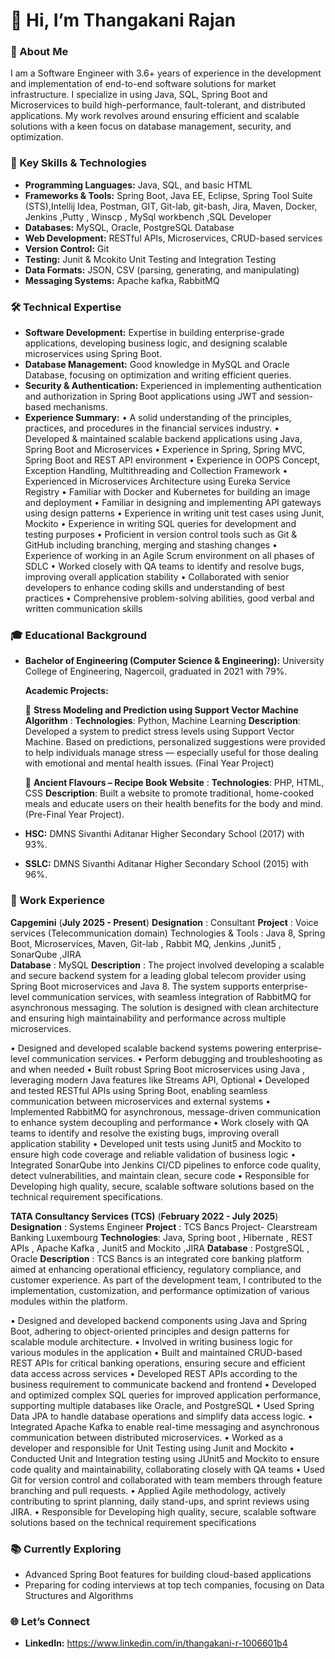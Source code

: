 # 👋 Hi, I’m Thangakani Rajan

### 🎯 About Me
I am a Software Engineer with 3.6+ years of experience in the development and implementation of end-to-end software solutions for market infrastructure. I specialize in using Java, SQL, Spring Boot and Microservices to build high-performance, fault-tolerant, and distributed applications. My work revolves around ensuring efficient and scalable solutions with a keen focus on database management, security, and optimization.

### 🚀 Key Skills & Technologies
- **Programming Languages:** Java, SQL, and basic HTML
- **Frameworks & Tools:** Spring Boot, Java EE, Eclipse, Spring Tool Suite (STS),Intellij Idea,  Postman, GIT, Git-lab, git-bash, Jira, Maven, Docker, Jenkins ,Putty , Winscp , MySql workbench ,SQL Developer
- **Databases:** MySQL, Oracle, PostgreSQL Database
- **Web Development:** RESTful APIs, Microservices, CRUD-based services
- **Version Control:** Git
- **Testing:** Junit & Mcokito Unit Testing and Integration Testing 
- **Data Formats:** JSON, CSV (parsing, generating, and manipulating)
- **Messaging Systems:** Apache kafka, RabbitMQ

### 🛠 Technical Expertise
- **Software Development:** Expertise in building enterprise-grade applications, developing business logic, and designing scalable microservices using Spring Boot.
- **Database Management:** Good knowledge in MySQL and Oracle Database, focusing on optimization and writing efficient queries.
- **Security & Authentication:** Experienced in implementing authentication and authorization in Spring Boot applications using JWT and session-based mechanisms.
- **Experience Summary:**
        • A solid understanding of the principles, practices, and procedures in the financial services industry.
        •	Developed & maintained scalable backend applications using Java, Spring Boot and Microservices
        •	Experience in Spring, Spring MVC, Spring Boot and REST API environment
        •	Experience in OOPS Concept, Exception Handling, Multithreading and Collection Framework
        •	Experienced in Microservices Architecture using Eureka Service Registry
        •	Familiar with Docker and Kubernetes for building an image and deployment
        •	Familiar in designing and implementing API gateways using design patterns
        •	Experience in writing unit test cases using Junit, Mockito
        •	Experience in writing SQL queries for development and testing purposes
        •	Proficient in version control tools such as Git & GitHub including branching, merging and stashing changes
        •	Experience of working in an Agile Scrum environment on all phases of SDLC
        •	Worked closely with QA teams to identify and resolve bugs, improving overall application stability
        •	Collaborated with senior developers to enhance coding skills and understanding of best practices
        •	Comprehensive problem-solving abilities, good verbal and written communication skills


### 🎓 Educational Background
- **Bachelor of Engineering (Computer Science & Engineering):** University College of Engineering, Nagercoil, graduated in 2021 with 79%.

   **Academic Projects:**

    🔹 **Stress Modeling and Prediction using Support Vector Machine Algorithm** : 
        **Technologies**: Python, Machine Learning
        **Description**: Developed a system to predict stress levels using Support Vector Machine. Based on predictions, personalized suggestions were provided to help
          individuals manage stress — especially useful for those dealing with emotional and mental health issues. (Final Year Project)

   🔹 **Ancient Flavours – Recipe Book Website** :
        **Technologies**: PHP, HTML, CSS
        **Description**: Built a website to promote traditional, home-cooked meals and educate users on their health benefits for the body and mind. (Pre-Final Year Project).


- **HSC:** DMNS Sivanthi Aditanar Higher Secondary School (2017) with 93%.
- **SSLC:** DMNS Sivanthi Aditanar Higher Secondary School (2015) with 96%.

### 💼 Work Experience
**Capgemini**  (**July 2025 - Present**)
**Designation** : Consultant
**Project**	: Voice services (Telecommunication domain) Technologies & Tools	: Java 8, Spring Boot, Microservices, Maven, Git-lab , Rabbit MQ, Jenkins ,Junit5 , SonarQube ,JIRA  
**Database**	: MySQL
**Description**	: The project involved developing a scalable and secure backend system for a leading global telecom provider using Spring Boot microservices and Java 8. The system supports enterprise-level communication services, with seamless integration of RabbitMQ for asynchronous messaging. The solution is designed with clean architecture and ensuring high maintainability and performance across multiple microservices.

•	Designed and developed scalable backend systems powering enterprise-level communication services.
•	Perform debugging and troubleshooting as and when needed
•	Built robust Spring Boot microservices using Java , leveraging modern Java features like Streams API, Optional
•	Developed and tested RESTful APIs using Spring Boot, enabling seamless communication between microservices and external systems
•	Implemented RabbitMQ for asynchronous, message-driven communication to enhance system decoupling and performance
•	Work closely with QA teams to identify and resolve the existing bugs, improving overall application stability
•	Developed unit tests using Junit5 and Mockito to ensure high code coverage and reliable validation of business logic
•	Integrated SonarQube into Jenkins CI/CD  pipelines to enforce code quality, detect vulnerabilities, and maintain clean, secure code
•	Responsible for Developing high quality, secure, scalable software solutions based on the technical requirement specifications.

**TATA Consultancy Services (TCS)**  (**February 2022 - July 2025**) 
**Designation** : Systems Engineer
**Project** 	: TCS Bancs Project- Clearstream Banking Luxembourg
**Technologies**: Java, Spring boot , Hibernate , REST APIs ,  Apache Kafka , Junit5 and Mockito  ,JIRA
**Database**	: PostgreSQL , Oracle
**Description**	: TCS Bancs is an integrated core banking platform aimed at enhancing operational efficiency, regulatory compliance, and customer experience. As part of the development team, I contributed to the implementation, customization, and performance optimization of various modules within the platform.

•	Designed and developed backend components using Java and Spring Boot, adhering to object-oriented principles and design patterns for scalable module architecture.
•	Involved in writing business logic for various modules in the application
•	Built and maintained CRUD-based REST APIs for critical banking operations, ensuring secure and efficient data access across services
•	Developed REST APIs according to the business requirement to communicate backend and frontend
•	Developed and optimized complex SQL queries for improved application performance, supporting multiple databases like Oracle, and PostgreSQL
•	Used Spring Data JPA to handle database operations and simplify data access logic.
•	Integrated Apache Kafka to enable real-time messaging and asynchronous communication between distributed microservices.
•	Worked as a developer and responsible for Unit Testing using Junit and Mockito
•	Conducted Unit and Integration testing using JUnit5 and Mockito to ensure code quality and maintainability, collaborating closely with QA teams
•	Used Git for version control and collaborated with team members through feature branching and pull requests.
•	Applied Agile methodology, actively contributing to sprint planning, daily stand-ups, and sprint reviews using JIRA.
•	Responsible for Developing high quality, secure, scalable software solutions based on the technical requirement specifications


### 📚 Currently Exploring
- Advanced Spring Boot features for building cloud-based applications
- Preparing for coding interviews at top tech companies, focusing on Data Structures and Algorithms
### 🌐 Let’s Connect
- **LinkedIn:** https://www.linkedin.com/in/thangakani-r-1006601b4


